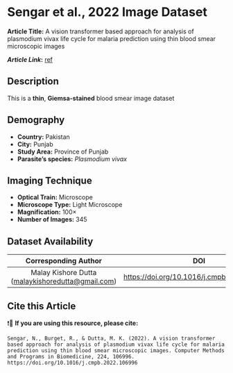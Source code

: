 # **Sengar et al., 2022 Image Dataset**  
**Article Title:** A vision transformer based approach for analysis of plasmodium vivax life cycle for malaria prediction using thin blood smear microscopic images

**_Article Link_:** [ref](https://www.sciencedirect.com/science/article/pii/S0169260722003789)


## **Description**
This is a **thin**, **Giemsa-stained** blood smear image dataset 


## **Demography**
+ **Country:** Pakistan
+ **City:** Punjab
+ **Study Area:**  Province of Punjab
+ **Parasite’s species:** _Plasmodium vivax_ 


## **Imaging Technique**
+ **Optical Train:** Microscope
+ **Microscope Type:** Light Microscope
+ **Magnification:** 100×
+ **Number of Images:** 345
  

## **Dataset Availability**

|**Corresponding Author**|**DOI**|
|:---:|:---:|
|Malay Kishore Dutta (malaykishoredutta@gmail.com)|https://doi.org/10.1016/j.cmpb.2022.106996|


## **Cite this Article**

❗🛑 **If you are using this resource, please cite:** 

```
Sengar, N., Burget, R., & Dutta, M. K. (2022). A vision transformer based approach for analysis of plasmodium vivax life cycle for malaria prediction using thin blood smear microscopic images. Computer Methods and Programs in Biomedicine, 224, 106996. https://doi.org/10.1016/j.cmpb.2022.106996
```
